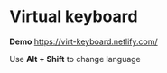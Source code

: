 # Virtual keyboard

**Demo** https://virt-keyboard.netlify.com/

Use **Alt + Shift**  to change language

